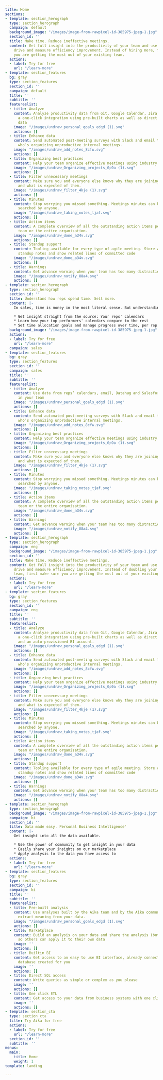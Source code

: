 ```yaml
---
title: Home
sections:
- template: section_herograph
  type: section_herograph
  campaign: default
  background_image: "/images/image-from-rawpixel-id-385975-jpeg-1.jpg"
  section_id: ''
  title: Make time. Reduce ineffective meetings.
  content: Get full insight into the productivity of your team and use insights to
    drive and measure efficiency improvement. Instead of hiring more, first make sure
    you are getting the most out of your existing team.
  actions:
  - label: Try for free
    url: "/learn-more"
- template: section_features
  bg: gray
  type: section_features
  section_id: ''
  campaign: default
  title: ''
  subtitle: ''
  featureslist:
  - title: Analyze
    content: Analyze productivity data from Git, Google Calendar, Jira, Slack with
      a one-click integration using pre-built charts as well as direct access your
      data
    image: "/images/undraw_personal_goals_edgd (1).svg"
    actions: []
  - title: Enhance data
    content: Send automated post-meeting surveys with Slack and email to find out
      who’s organizing unproductive internal meetings.
    image: "/images/undraw_add_notes_8cfw.svg"
    actions: []
  - title: Organizing best practices
    content: Help your team organize effective meetings using industry best practices
    image: "/images/undraw_Organizing_projects_0p9a (1).svg"
    actions: []
  - title: Filter unnecessary meetings
    content: Make sure you and everyone else knows why they are joining a meeting
      and what is expected of them.
    image: "/images/undraw_filter_4kje (1).svg"
    actions: []
  - title: Minutes
    content: Stop worrying you missed something. Meetings minutes can be browsed and
      searched by anyone.
    image: "/images/undraw_taking_notes_tjaf.svg"
    actions: []
  - title: Action items
    content: A complete overview of all the outstanding action items per person, meeting,
      team or the entire organization.
    image: "/images/undraw_done_a34v.svg"
    actions: []
  - title: Standup support
    content: Tooling available for every type of agile meeting. Store and fill in
      standup notes and show related lines of committed code
    image: "/images/undraw_done_a34v.svg"
    actions: []
  - title: Warnings
    content: Get advance warning when your team has too many distractions planned.
    image: "/images/undraw_notify_88a4.svg"
    actions: []
- template: section_herograph
  type: section_herograph
  section_id: ''
  title: Understand how reps spend time. Sell more.
  content: |-
    In sales, time is money in the most literal sense. But understanding how reps spend time is no easy task. With Aika, you:

    * Get insight straight from the source: Your reps' calendars
    * Learn how your top performers' calendars compare to the rest
    * Set time allocation goals and manage progress over time, per rep and team-wide
  background_image: "/images/image-from-rawpixel-id-385975-jpeg-1.jpg"
  actions:
  - label: Try for free
    url: "/learn-more"
  campaign: sales
- template: section_features
  bg: gray
  type: section_features
  section_id: ''
  campaign: sales
  title: ''
  subtitle: ''
  featureslist:
  - title: Analyze
    content: Use data from reps’ calendars, email, Datahug and Salesforce to get insight
      in your team
    image: "/images/undraw_personal_goals_edgd (1).svg"
    actions: []
  - title: Enhance data
    content: Send automated post-meeting surveys with Slack and email to find out
      who’s organizing unproductive internal meetings.
    image: "/images/undraw_add_notes_8cfw.svg"
    actions: []
  - title: Organizing best practices
    content: Help your team organize effective meetings using industry best practices
    image: "/images/undraw_Organizing_projects_0p9a (1).svg"
    actions: []
  - title: Filter unnecessary meetings
    content: Make sure you and everyone else knows why they are joining a meeting
      and what is expected of them.
    image: "/images/undraw_filter_4kje (1).svg"
    actions: []
  - title: Minutes
    content: Stop worrying you missed something. Meetings minutes can be browsed and
      searched by anyone.
    image: "/images/undraw_taking_notes_tjaf.svg"
    actions: []
  - title: Action items
    content: A complete overview of all the outstanding action items per person, meeting,
      team or the entire organization.
    image: "/images/undraw_done_a34v.svg"
    actions: []
  - title: Warnings
    content: Get advance warning when your team has too many distractions planned.
    image: "/images/undraw_notify_88a4.svg"
    actions: []
- template: section_herograph
  type: section_herograph
  campaign: eng
  background_image: "/images/image-from-rawpixel-id-385975-jpeg-1.jpg"
  section_id: ''
  title: Make time. Reduce ineffective meetings.
  content: Get full insight into the productivity of your team and use insights to
    drive and measure efficiency improvement. Instead of doubling your engineering
    team, first make sure you are getting the most out of your existing team.
  actions:
  - label: Try for free
    url: "/learn-more"
- template: section_features
  bg: gray
  type: section_features
  section_id: ''
  campaign: eng
  title: ''
  subtitle: ''
  featureslist:
  - title: Analyze
    content: Analyze productivity data from Git, Google Calendar, Jira, Slack with
      a one-click integration using pre-built charts as well as direct access to SQL
      and an auto-provisioned BI account.
    image: "/images/undraw_personal_goals_edgd (1).svg"
    actions: []
  - title: Enhance data
    content: Send automated post-meeting surveys with Slack and email to find out
      who’s organizing unproductive internal meetings.
    image: "/images/undraw_add_notes_8cfw.svg"
    actions: []
  - title: Organizing best practices
    content: Help your team organize effective meetings using industry best practices
    image: "/images/undraw_Organizing_projects_0p9a (1).svg"
    actions: []
  - title: Filter unnecessary meetings
    content: Make sure you and everyone else knows why they are joining a meeting
      and what is expected of them.
    image: "/images/undraw_filter_4kje (1).svg"
    actions: []
  - title: Minutes
    content: Stop worrying you missed something. Meetings minutes can be browsed and
      searched by anyone.
    image: "/images/undraw_taking_notes_tjaf.svg"
    actions: []
  - title: Action items
    content: A complete overview of all the outstanding action items per person, meeting,
      team or the entire organization.
    image: "/images/undraw_done_a34v.svg"
    actions: []
  - title: Standup support
    content: Tooling available for every type of agile meeting. Store and fill in
      standup notes and show related lines of committed code
    image: "/images/undraw_done_a34v.svg"
    actions: []
  - title: Warnings
    content: Get advance warning when your team has too many distractions planned.
    image: "/images/undraw_notify_88a4.svg"
    actions: []
- template: section_herograph
  type: section_herograph
  background_image: "/images/image-from-rawpixel-id-385975-jpeg-1.jpg"
  campaign: bi
  section_id: ''
  title: Data made easy. Personal Business Intelligence'
  content: |-
    Get insight into all the data available.

    * Use the power of community to get insight in your data
    * Easily share your insights on our marketplace
    * Apply analysis to the data you have access to
  actions:
  - label: Try for free
    url: "/learn-more"
- template: section_features
  bg: gray
  type: section_features
  section_id: ''
  campaign: bi
  title: ''
  subtitle: ''
  featureslist:
  - title: Pre-built analysis
    content: Use analyses built by the Aika team and by the Aika community to quickly
      extract meaning from your data.
    image: "/images/undraw_personal_goals_edgd (1).svg"
    actions: []
  - title: Marketplace
    content: Build an analysis on your data and share the analysis (but not your data)
      so others can apply it to their own data
    image: ''
    actions: []
  - title: Builtin BI
    content: Get access to an easy to use BI interface, already connected to a personal
      database created for you
    image: ''
    actions: []
  - title: Direct SQL access
    content: Write queries as simple or complex as you please
    image: ''
    actions: []
  - title: One click ETL
    content: Get access to your data from business systems with one click
    image: ''
    actions: []
- template: section_cta
  type: section_cta
  title: Try Aika for free
  actions:
  - label: Try for free
    url: "/learn-more"
  section_id: ''
  subtitle: ''
menus:
  main:
    title: Home
    weight: 1
template: landing

---
```

